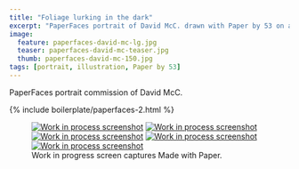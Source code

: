 ```yaml
---
title: "Foliage lurking in the dark"
excerpt: "PaperFaces portrait of David McC. drawn with Paper by 53 on an iPad."
image: 
  feature: paperfaces-david-mc-lg.jpg
  teaser: paperfaces-david-mc-teaser.jpg
  thumb: paperfaces-david-mc-150.jpg
tags: [portrait, illustration, Paper by 53]
---
```


PaperFaces portrait commission of David McC.

{% include boilerplate/paperfaces-2.html %}

<figure class="third">
  <a href="{{ site.url }}/images/paperfaces-david-mc-process-1-lg.jpg"><img src="{{ site.url }}/images/paperfaces-david-mc-process-1-600.jpg" alt="Work in process screenshot"></a>
  <a href="{{ site.url }}/images/paperfaces-david-mc-process-2-lg.jpg"><img src="{{ site.url }}/images/paperfaces-david-mc-process-2-600.jpg" alt="Work in process screenshot"></a>
  <a href="{{ site.url }}/images/paperfaces-david-mc-process-3-lg.jpg"><img src="{{ site.url }}/images/paperfaces-david-mc-process-3-600.jpg" alt="Work in process screenshot"></a>
  <a href="{{ site.url }}/images/paperfaces-david-mc-process-4-lg.jpg"><img src="{{ site.url }}/images/paperfaces-david-mc-process-4-600.jpg" alt="Work in process screenshot"></a>
  <a href="{{ site.url }}/images/paperfaces-david-mc-process-5-lg.jpg"><img src="{{ site.url }}/images/paperfaces-david-mc-process-5-600.jpg" alt="Work in process screenshot"></a>
  <figcaption>Work in progress screen captures Made with Paper.</figcaption>
</figure>
